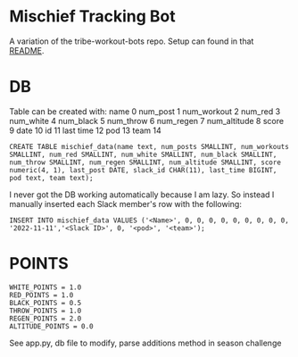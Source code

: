 # Mischief Tracking Bot
A variation of the tribe-workout-bots repo. Setup can found in that [README](https://github.com/samloop/tribe-workout-bots/blob/master/README.md).

# DB
Table can be created with:
name 0
num_post 1
num_workout 2
num_red 3
num_white 4
num_black 5
num_throw 6
num_regen 7
num_altitude 8
score 9
date 10
id 11
last time 12
pod 13
team 14
```
CREATE TABLE mischief_data(name text, num_posts SMALLINT, num_workouts SMALLINT, num_red SMALLINT, num_white SMALLINT, num_black SMALLINT, num_throw SMALLINT, num_regen SMALLINT, num_altitude SMALLINT, score numeric(4, 1), last_post DATE, slack_id CHAR(11), last_time BIGINT, pod text, team text);
```

I never got the DB working automatically because I am lazy. So instead I manually inserted each Slack member's row with the following:
```
INSERT INTO mischief_data VALUES ('<Name>', 0, 0, 0, 0, 0, 0, 0, 0, 0, '2022-11-11','<Slack ID>', 0, '<pod>', '<team>');
```

# POINTS

    WHITE_POINTS = 1.0
    RED_POINTS = 1.0
    BLACK_POINTS = 0.5
    THROW_POINTS = 1.0
    REGEN_POINTS = 2.0
    ALTITUDE_POINTS = 0.0

See app.py, db file to modify, parse additions method in season challenge
